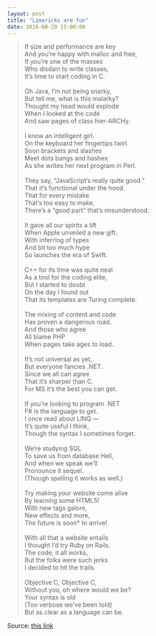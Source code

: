 ```yaml
---
layout: post
title: "Limericks are fun"
date: 2016-08-20 15:00:00
---
```


> If size and performance are key<br>
  And you’re happy with malloc and free,<br>
  If you’re one of the masses<br>
  Who disdain to write classes,<br>
  It’s time to start coding in C.<br><br>
  Oh Java, I’m not being snarky,<br>
  But tell me, what is this malarky?<br>
  Thought my head would explode<br>
  When I looked at the code<br>
  And saw pages of class hier-ARCHy.<br><br>
  I know an intelligent girl.<br>
  On the keyboard her fingertips twirl.<br>
  Soon brackets and slashes<br>
  Meet dots bangs and hashes<br>
  As she writes her next program in Perl.<br><br>
  They say, “JavaScript’s really quite good.”<br>
  That it’s functional under the hood.<br>
  That for every mistake<br>
  That’s too easy to make,<br>
  There’s a “good part” that’s misunderstood. <br><br>
  It gave all our spirits a lift<br>
  When Apple unveiled a new gift.<br>
  With inferring of types<br>
  And bit too much hype<br>
  So launches the era of Swift.<br><br>
  C++ for its time was quite neat<br>
  As a tool for the coding elite,<br>
  But I started to doubt<br>
  On the day I found out<br>
  That its templates are Turing complete.<br><br>
  The mixing of content and code<br>
  Has proven a dangerous road.<br>
  And those who agree<br>
  All blame PHP<br>
  When pages take ages to load.<br><br>
  It’s not universal as yet,<br>
  But everyone fancies .NET.<br>
  Since we all can agree<br>
  That it’s sharper than C.<br>
  For MS it’s the best you can get.<br><br>
  If you’re looking to program .NET<br>
  F# is the language to get.<br>
  I once read about LINQ —<br>
  It’s quite useful I think,<br>
  Though the syntax I sometimes forget.<br><br>
  We’re studying SQL<br>
  To save us from database Hell,<br>
  And when we speak we’ll<br>
  Pronounce it sequel.<br>
  (Though spelling it works as well.)<br><br>
  Try making your website come alive<br>
  By learning some HTML5!<br>
  With new tags galore,<br>
  New effects and more,<br>
  The future is soon* to arrive!<br><br>
  With all that a website entails<br>
  I thought I’d try Ruby on Rails.<br>
  The code, it all works,<br>
  But the folks were such jerks<br>
  I decided to hit the trails. <br><br>
  Objective C, Objective C, <br>
  Without you, oh where would we be? <br>
  Your syntax is old <br>
  (Too verbose we’ve been told) <br>
  But as clear as a language can be.<br>


Source: <a href="https://chickenwing.software/scratches/programming/language-limericks">this link</a>
